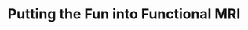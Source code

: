 ---
title: "Putting the Fun into Functional MRI"
project_id: 
date: 
conference_id: ""
presenters:
   - peter_bandettini
summary: "<p>SMRT President’s Symposium, University of Virginia Medical Center</p>"
file: /assets/presentations/T186.ppt
filename: T186.ppt
layout: presentation
---